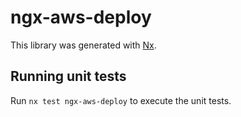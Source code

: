 # ngx-aws-deploy

This library was generated with [Nx](https://nx.dev).

## Running unit tests

Run `nx test ngx-aws-deploy` to execute the unit tests.
